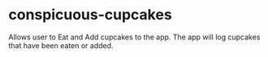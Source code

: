 # conspicuous-cupcakes
Allows user to Eat and Add cupcakes to the app. The app will log cupcakes that have been eaten or added.
